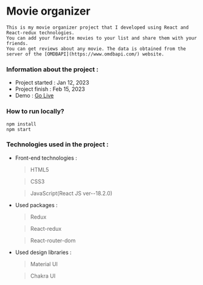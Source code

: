 # Movie organizer

```
This is my movie organizer project that I developed using React and React-redux technologies. 
You can add your favorite movies to your list and share them with your friends. 
You can get reviews about any movie. The data is obtained from the server of the [OMDBAPI](https://www.omdbapi.com/) website.
```

### Information about the project :

- Project started : Jan 12, 2023
- Project finish : Feb 15, 2023
- Demo : [Go Live](https://redux-movie-organizer.netlify.app/)

### How to run locally?

```
npm install
npm start
```

### Technologies used in the project :

- Front-end technologies :

  > HTML5

  > CSS3

  > JavaScript(React JS ver--18.2.0)

- Used packages :

  > Redux

  > React-redux

  > React-router-dom

- Used design libraries :

  > Material UI

  > Chakra UI
